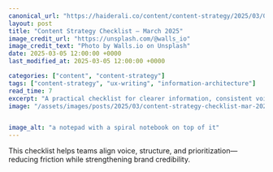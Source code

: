 ```yaml
---
canonical_url: "https://haiderali.co/content/content-strategy/2025/03/05/content-strategy-checklist-mar-2025/"
layout: post
title: "Content Strategy Checklist — March 2025"
image_credit_url: "https://unsplash.com/@walls_io"
image_credit_text: "Photo by Walls.io on Unsplash"
date: 2025-03-05 12:00:00 +0000
last_modified_at: 2025-03-05 12:00:00 +0000

categories: ["content", "content-strategy"]
tags: ["content-strategy", "ux-writing", "information-architecture"]
read_time: 7
excerpt: "A practical checklist for clearer information, consistent voice, and measurable outcomes across your product content."
image: "/assets/images/posts/2025/03/content-strategy-checklist-mar-2025.jpg"


image_alt: "a notepad with a spiral notebook on top of it"
---
```


This checklist helps teams align voice, structure, and prioritization—reducing friction while strengthening brand credibility.

